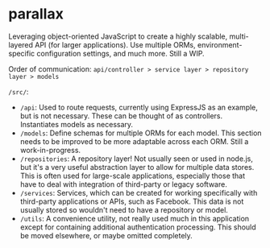 # parallax
Leveraging object-oriented JavaScript to create a highly scalable, multi-layered API (for larger applications). Use multiple ORMs, environment-specific configuration settings, and much more. Still a WIP.

Order of communication: `api/controller > service layer > repository layer > models`

`/src/`:
- `/api`: Used to route requests, currently using ExpressJS as an example, but is not necessary. These can be thought of as controllers. Instantiates models as necessary.
-  `/models`: Define schemas for multiple ORMs for each model. This section needs to be improved to be more adaptable across each ORM. Still a work-in-progress.
- `/repositories`: A repository layer! Not usually seen or used in node.js, but it's a very useful abstraction layer to allow for multiple data stores. This is often used for large-scale applications, especially those that have to deal with integration of third-party or legacy software.
- `/services`: Services, which can be created for working specifically with third-party applications or APIs, such as Facebook. This data is not usually stored so wouldn't need to have a repository or model.
- `/utils`: A convenience utility, not really used much in this application except for containing additional authentication processing. This should be moved elsewhere, or maybe omitted completely.

